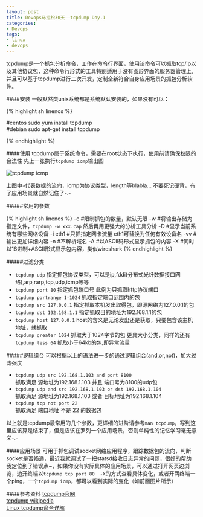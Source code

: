 ```yaml
---
layout: post
title: Devops马拉松30天——tcpdump Day.1
categories:
- Devops
tags:
- linux
- devops
---
```



tcpdump是一个抓包分析命令，工作在命令行界面，使用该命令可以抓取tcp/ip以及其他协议包，这种命令行形式的工具特别适用于没有图形界面的服务器管理上，并且可以基于tcpdump进行二次开发，定制全新符合自身应用场景的抓包分析软件。

####安装
一般默然类unix系统都是系统默认安装的，如果没有可以：

{% highlight sh linenos %}

#centos
sudo yum install tcpdump	
#debian
sudo apt-get install tcpdump

{% endhighlight %} 

####使用
tcpdump属于系统命令，需要在root状态下执行，使用前请确保权限的合法性
先上一张执行`tcpdump icmp`输出图

![tcpdump icmp]({{site.IMG_PATH}}/day1-0.png)

上图中`>`代表数据的流向，icmp为协议类型，length等blabla... 不要死记硬背，有了应用场景就自然记住了-.-

#####常用的参数

{% highlight sh linenos %}
	-c #限制抓包的数量，默认无限
	-w #将输出存储为指定文件，`tcpdump -w xxx.cap` 然后再用更强大的分析工具分析
	-D #显示当前系统有哪些网络设备
	-i eth1 #只抓指定网卡流量 eth1可替换为任何有效设备名
	-vv #输出更加详细内容
	-n #不解析域名
	-A #以ASCII码形式显示抓包的内容
	-X #同时以16进制+ASCII形式显示包内容，类似wireshark
{% endhighlight %}

#####过滤分类
+ `tcpdump udp` 指定抓包协议类型，可以是ip,fddi(分布式光纤数据接口网络),arp,rarp,tcp,udp,icmp等等
+ `tcpdump port 80` 指定抓包端口号 此例为只抓取http协议端口
+ `tcpdump portrange 1-1024` 抓取指定端口范围内的包
+ `tcpdump src 127.0.0.1` 指定抓取本机发出取得包，即源网络为127.0.0.1的包
+ `tcpdump dst 192.168.1.1` 指定抓取目的地址为192.168.1.1的包
+ `tcpdump host 127.0.0.1` host的含义是无论发出还是获取，只要包含该主机地址，就抓取
+ `tcpdump greater 1024`  抓取大于1024字节的包 更具大小分类，同样的还有`tcpdump less 64` 抓取小于64kb的包,即异常流量

#####逻辑组合
可以根据以上的语法进一步的通过逻辑组合(and,or,not)，加大过滤强度

+ `tcpdump udp src 192.168.1.103 and port 8100`     
抓取满足 源地址为192.168.1.103 并且 端口号为8100的udp包
+ `tcpdump udp and src 192.168.1.103 or dst 192.168.1.104`   
抓取满足 源地址为192.168.1.103 或者 目标地址为192.168.1.104
+ `tcpdump tcp not port 22`    
抓取满足 端口地址 不是 22 的数据包

以上就是tcpdump最常用的几个参数，更详细的进阶请参考`man tcpdump`，写到这里应该算是结束了，但是应该在罗列一个应用场景，否则单纯性的记忆学习毫无意义-.-

####应用场景
可用于抓包调试socket网络应用程序，跟踪数据包的流向，判断socket是否畅通，最近我就调试了一把statsd接收日志异常的问题，很好的帮助我定位到了错误点~，如果你没有实际具体的应用场景，可以通过打开网页边浏览，边开终端以`tcpdump tcp port 80  -X`的方式查看具体变化，或者开两终端一个ping，一个`tcpdump icmp`，都可以看到实际的变化（如前面图片所示）


####参考资料
[tcpdump官网](http://www.tcpdump.org/)    
[tcpdump wikipedia](http://en.wikipedia.org/wiki/Tcpdump)    
[Linux tcpdump命令详解](http://www.cnblogs.com/ggjucheng/archive/2012/01/14/2322659.html)
